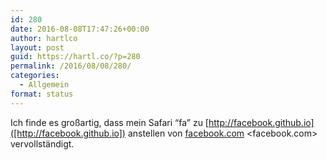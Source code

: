```yaml
---
id: 280
date: 2016-08-08T17:47:26+00:00
author: hartlco
layout: post
guid: https://hartl.co/?p=280
permalink: /2016/08/08/280/
categories:
  - Allgemein
format: status
---
```

Ich finde es großartig, dass mein Safari “fa” zu [http://facebook.github.io]([http://facebook.github.io]) anstellen von [facebook.com](http://facebook.com) <facebook.com> vervollständigt.